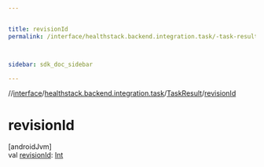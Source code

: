 ```yaml
---


title: revisionId
permalink: /interface/healthstack.backend.integration.task/-task-result/revision-id.html



sidebar: sdk_doc_sidebar

---
```



//[interface](/bi_interface.html)/[healthstack.backend.integration.task](../index.html)/[TaskResult](index.html)/[revisionId](revision-id.html)



# revisionId



[androidJvm]\
val [revisionId](revision-id.html): [Int](https://kotlinlang.org/api/latest/jvm/stdlib/kotlin/-int/index.html)







